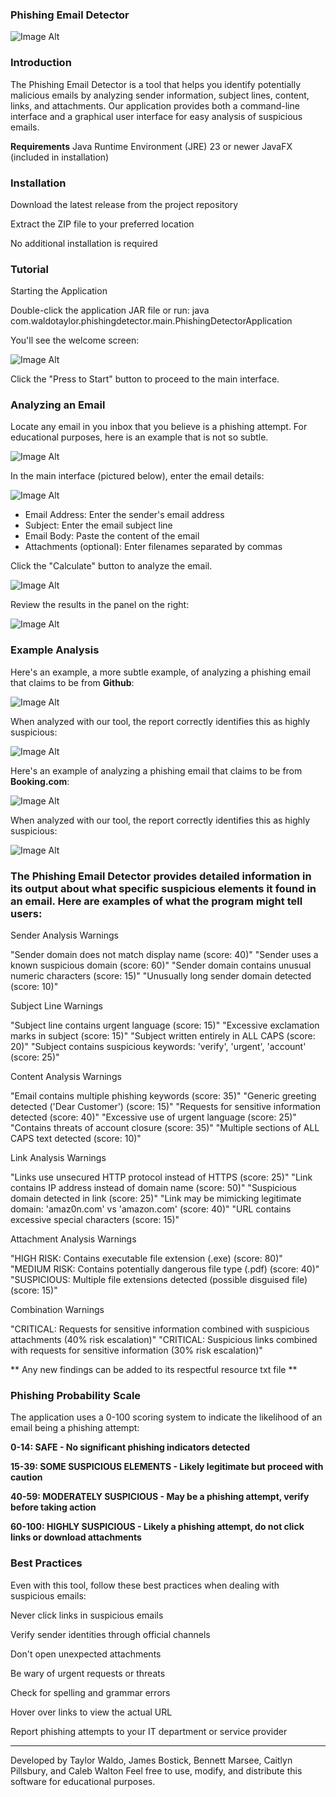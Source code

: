 ### Phishing Email Detector

![Image Alt](https://github.com/Taylorwaldo/PhishingEmailDetector/blob/main/custom_Logo.png?raw=true)

### Introduction
The Phishing Email Detector is a tool that helps you identify potentially malicious emails by analyzing sender information, subject lines, content, links, and attachments. Our application provides both a command-line interface and a graphical user interface for easy analysis of suspicious emails.

**Requirements**
Java Runtime Environment (JRE) 23 or newer
JavaFX (included in installation)

### Installation

Download the latest release from the project repository

Extract the ZIP file to your preferred location

No additional installation is required

### Tutorial
Starting the Application

Double-click the application JAR file or run: java com.waldotaylor.phishingdetector.main.PhishingDetectorApplication

You'll see the welcome screen:

![Image Alt](https://github.com/Taylorwaldo/PhishingEmailDetector/blob/main/Homepage.png?raw=true)

Click the "Press to Start" button to proceed to the main interface.

### Analyzing an Email

Locate any email in you inbox that you believe is a phishing attempt. For educational purposes, here is an example that is not so subtle. 

![Image Alt](https://github.com/Taylorwaldo/PhishingEmailDetector/blob/main/LinkedIn_potential_spam.png?raw=true)


In the main interface (pictured below), enter the email details:

![Image Alt](https://github.com/Taylorwaldo/PhishingEmailDetector/blob/main/Second_page.png?raw=true)

  - Email Address: Enter the sender's email address
  - Subject: Enter the email subject line
  - Email Body: Paste the content of the email
  - Attachments (optional): Enter filenames separated by commas


Click the "Calculate" button to analyze the email.

![Image Alt](https://github.com/Taylorwaldo/PhishingEmailDetector/blob/main/inputExample_LinkedIn.png?raw=true)

Review the results in the panel on the right:

![Image Alt](image_url)

### Example Analysis
 

Here's an example, a more subtle example, of analyzing a phishing email that claims to be from **Github**:

![Image Alt](https://github.com/Taylorwaldo/PhishingEmailDetector/blob/main/GitHub_potential_spam.png?raw=true)

When analyzed with our tool, the report correctly identifies this as highly suspicious:

![Image Alt](image_url)


Here's an example of analyzing a phishing email that claims to be from **Booking.com**:

![Image Alt](https://github.com/Taylorwaldo/PhishingEmailDetector/blob/main/Bookingdotcom_potential_spam.png?raw=true)

When analyzed with our tool, the report correctly identifies this as highly suspicious:

![Image Alt](image_url)

### The Phishing Email Detector provides detailed information in its output about what specific suspicious elements it found in an email. Here are examples of what the program might tell users:

Sender Analysis Warnings

"Sender domain does not match display name (score: 40)"
"Sender uses a known suspicious domain (score: 60)"
"Sender domain contains unusual numeric characters (score: 15)"
"Unusually long sender domain detected (score: 10)"

Subject Line Warnings

"Subject line contains urgent language (score: 15)"
"Excessive exclamation marks in subject (score: 15)"
"Subject written entirely in ALL CAPS (score: 20)"
"Subject contains suspicious keywords: 'verify', 'urgent', 'account' (score: 25)"

Content Analysis Warnings

"Email contains multiple phishing keywords (score: 35)"
"Generic greeting detected ('Dear Customer') (score: 15)"
"Requests for sensitive information detected (score: 40)"
"Excessive use of urgent language (score: 25)"
"Contains threats of account closure (score: 35)"
"Multiple sections of ALL CAPS text detected (score: 10)"

Link Analysis Warnings

"Links use unsecured HTTP protocol instead of HTTPS (score: 25)"
"Link contains IP address instead of domain name (score: 50)"
"Suspicious domain detected in link (score: 25)"
"Link may be mimicking legitimate domain: 'amaz0n.com' vs 'amazon.com' (score: 40)"
"URL contains excessive special characters (score: 15)"

Attachment Analysis Warnings

"HIGH RISK: Contains executable file extension (.exe) (score: 80)"
"MEDIUM RISK: Contains potentially dangerous file type (.pdf) (score: 40)"
"SUSPICIOUS: Multiple file extensions detected (possible disguised file) (score: 15)"

Combination Warnings

"CRITICAL: Requests for sensitive information combined with suspicious attachments (40% risk escalation)"
"CRITICAL: Suspicious links combined with requests for sensitive information (30% risk escalation)"

** Any new findings can be added to its respectful resource txt file **



### Phishing Probability Scale
The application uses a 0-100 scoring system to indicate the likelihood of an email being a phishing attempt:

**0-14: SAFE - No significant phishing indicators detected**

**15-39: SOME SUSPICIOUS ELEMENTS - Likely legitimate but proceed with caution**

**40-59: MODERATELY SUSPICIOUS - May be a phishing attempt, verify before taking action**

**60-100: HIGHLY SUSPICIOUS - Likely a phishing attempt, do not click links or download attachments**

### Best Practices
Even with this tool, follow these best practices when dealing with suspicious emails:

Never click links in suspicious emails

Verify sender identities through official channels

Don't open unexpected attachments

Be wary of urgent requests or threats

Check for spelling and grammar errors

Hover over links to view the actual URL

Report phishing attempts to your IT department or service provider


----------------------------------------------------------------------------------------------------------------------
Developed by Taylor Waldo, James Bostick, Bennett Marsee, Caitlyn Pillsbury, and Caleb Walton
Feel free to use, modify, and distribute this software for educational purposes.
 
